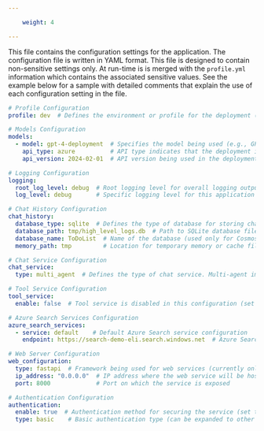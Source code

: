 ```yaml
---

    weight: 4

---
```




This file contains the configuration settings for the application. The configuration file is written in YAML format. This file is designed to contain non-sensitive settings only. At run-time is is merged with the `profile.yml` information which contains the associated sensitive values. See the example below for a sample with detailed comments that explain the use of each configuration setting in the file.

```yaml
# Profile Configuration
profile: dev  # Defines the environment or profile for the deployment (e.g., dev, prod). NOTE this must match the profile in the profile.yml file

# Models Configuration
models: 
  - model: gpt-4-deployment  # Specifies the model being used (e.g., GPT-4 in Azure deployment)
    api_type: azure          # API type indicates that the deployment is through Azure
    api_version: 2024-02-01  # API version being used in the deployment

# Logging Configuration
logging: 
  root_log_level: debug  # Root logging level for overall logging output (can be debug, info, warning, error)
  log_level: debug       # Specific logging level for this application or service

# Chat History Configuration
chat_history:  
  database_type: sqlite  # Defines the type of database for storing chat history (e.g., sqlite or cosmos)
  database_path: tmp/high_level_logs.db  # Path to SQLite database file for storing chat logs (used only for SQLite)
  database_name: ToDoList  # Name of the database (used only for Cosmos DB, irrelevant for SQLite)
  memory_path: tmp         # Location for temporary memory or cache files (used by chroma db)

# Chat Service Configuration
chat_service:
  type: multi_agent  # Defines the type of chat service. Multi-agent implies multiple models or systems handling tasks

# Tool Service Configuration
tool_service:
  enable: false  # Tool service is disabled in this configuration (set to 'true' to enable)

# Azure Search Services Configuration
azure_search_services:
  - service: default    # Default Azure Search service configuration
    endpoint: https://search-demo-eli.search.windows.net  # Azure Search endpoint for queries

# Web Server Configuration
web_configuration:
  type: fastapi  # Framework being used for web services (currently only FastAPI is supported)
  ip_address: "0.0.0.0"  # IP address where the web service will be hosted (0.0.0.0 allows all incoming connections)
  port: 8000             # Port on which the service is exposed

# Authentication Configuration
authentication: 
  enable: true  # Authentication method for securing the service (set to 'false' to disable)
  type: basic    # Basic authentication type (can be expanded to other methods as needed)
```